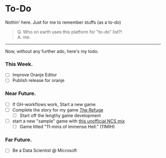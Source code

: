 # To-Do
Nothin' here. Just for me to remember stuffs (as a to-do)
> Q. Who on earth uses this platform for "to-do" list?! 
  <br>A. me.
 
<hr>
Now, without any further ado, here's my todo.

### This Week.
- [ ] Improve Oranje Editor
- [ ] Publish release for oranje

### Near Future.
- [ ] If GH-workflows work, Start a new game
- [ ] Complete the story for my game [The Refuge](https://github.com/whmsft/refuge)
  - [ ] Start off the lengthy game development
- [ ] start a new "sample" game with [this unofficial NCS mix](https://www.youtube.com/watch?v=_lSZbkzINGc)
  - [ ] Game titled "11-mins of immense Hell." (11MIH)

### Far Future.
- [ ] Be a Data Scientist @ Microsoft
